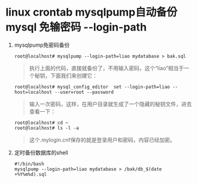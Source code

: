 # linux crontab mysqlpump自动备份mysql 免输密码 --login-path
1. mysqlpump免密码备份
   
   ```
   root@localhost# mysqlpump --login-path=liao mydatabase > bak.sql
   ```
   > 执行上面的代码，直接就备份了，不用输入密码，这个“liao”相当于一个秘钥，下面我们来创建它：

   ```
   root@localhost# mysql_config_editor  set --login-path=liao --host=localhost --user=root --password
   ```

   > 输入一次密码，这样，在用户目录就生成了一个隐藏的秘钥文件，进去查看一下：

   ```
   root@localhost# cd ~
   root@localhost# ls -l -a
   ```

   >这个.mylogin.cnf保存的就是登录用户和密码，内容已经加密。

2. 定时备份数据库的shell

   ```
   #!/bin/bash
   mysqlpump --login-path=liao mydatabase > /bak/db_$(date +%Y%m%d).sql
   ```